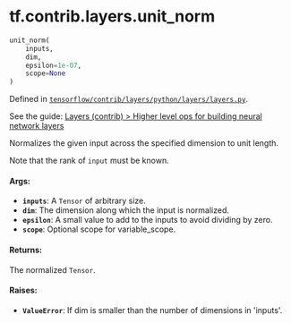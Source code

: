<div itemscope itemtype="http://developers.google.com/ReferenceObject">
<meta itemprop="name" content="tf.contrib.layers.unit_norm" />
</div>

# tf.contrib.layers.unit_norm

``` python
unit_norm(
    inputs,
    dim,
    epsilon=1e-07,
    scope=None
)
```



Defined in [`tensorflow/contrib/layers/python/layers/layers.py`](https://www.tensorflow.org/code/tensorflow/contrib/layers/python/layers/layers.py).

See the guide: [Layers (contrib) > Higher level ops for building neural network layers](../../../../../api_guides/python/contrib.layers.md#Higher_level_ops_for_building_neural_network_layers)

Normalizes the given input across the specified dimension to unit length.

Note that the rank of `input` must be known.

#### Args:

* <b>`inputs`</b>: A `Tensor` of arbitrary size.
* <b>`dim`</b>: The dimension along which the input is normalized.
* <b>`epsilon`</b>: A small value to add to the inputs to avoid dividing by zero.
* <b>`scope`</b>: Optional scope for variable_scope.


#### Returns:

  The normalized `Tensor`.


#### Raises:

* <b>`ValueError`</b>: If dim is smaller than the number of dimensions in 'inputs'.